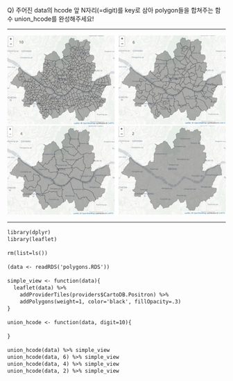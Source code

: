 Q) 주어진 data의 hcode 앞 N자리(=digit)를 key로 삼아 polygon들을 합쳐주는 함수 union_hcode를 완성해주세요! 

---
  
![result!](union_hcode_result.PNG) 

---
  
```{r}
library(dplyr)
library(leaflet)

rm(list=ls())

(data <- readRDS('polygons.RDS'))

simple_view <- function(data){
  leaflet(data) %>%
    addProviderTiles(providers$CartoDB.Positron) %>%
    addPolygons(weight=1, color='black', fillOpacity=.3)
}

union_hcode <- function(data, digit=10){

}

union_hcode(data) %>% simple_view
union_hcode(data, 6) %>% simple_view
union_hcode(data, 4) %>% simple_view
union_hcode(data, 2) %>% simple_view
```
